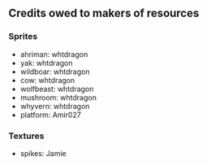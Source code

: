 ## Credits owed to makers of resources

### Sprites

- ahriman: whtdragon
- yak: whtdragon
- wildboar: whtdragon
- cow: whtdragon
- wolfbeast: whtdragon
- mushroom: whtdragon
- whyvern: whtdragon
- platform: Amir027

### Textures

- spikes: Jamie
